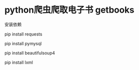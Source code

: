 # python爬虫爬取电子书 getbooks

安装依赖

pip install requests

pip install pymysql

pip install beautifulsoup4

pip install lxml


